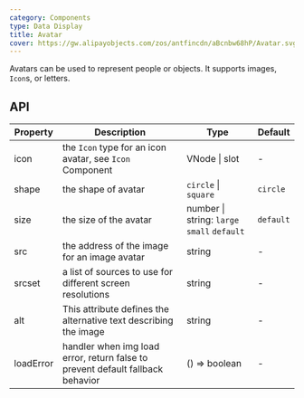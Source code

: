 ```yaml
---
category: Components
type: Data Display
title: Avatar
cover: https://gw.alipayobjects.com/zos/antfincdn/aBcnbw68hP/Avatar.svg
---
```


Avatars can be used to represent people or objects. It supports images, `Icon`s, or letters.

## API

| Property | Description | Type | Default |
| --- | --- | --- | --- |
| icon | the `Icon` type for an icon avatar, see `Icon` Component | VNode \| slot | - |
| shape | the shape of avatar | `circle` \| `square` | `circle` |
| size | the size of the avatar | number \| string: `large` `small` `default` | `default` |
| src | the address of the image for an image avatar | string | - |
| srcset | a list of sources to use for different screen resolutions | string | - |
| alt | This attribute defines the alternative text describing the image | string | - |
| loadError | handler when img load error, return false to prevent default fallback behavior | () => boolean | - |
